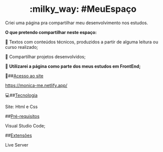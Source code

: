 
<h1 align="center">:milky_way: #MeuEspaço</h1>

Criei uma página pra compartilhar meu desenvolvimento nos estudos.

**O que pretendo compartilhar neste espaço:**

:bookmark_tabs: Textos com conteúdos técnicos, produzidos a partir de alguma leitura ou curso realizado;

:file_folder: Compartilhar projetos desenvolvidos;


:dart: **Utilizarei a página como parte dos meus estudos em FrontEnd;**

:rocket:##[Acesso ao site](#acesso-ao-site)

https://monica-me.netlify.app/


:computer:##[Tecnologia](#tecnologia)

Site: Html e Css

##[Pré-requisitos](#pré-requisitos)

Visual Studio Code;

##[Extensões](#extensões)

Live Server
